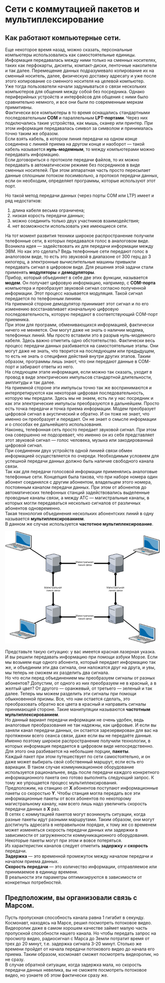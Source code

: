 # Сети с коммутацией пакетов и мультиплексирование
## Как работают компьютерные сети. 
Еще некоторое время назад, можно сказать, персональные компьютеры использовались как самостоятельные единицы. Информация передавалась между ними только на сменных носителях, таких как перфокарты, дискеты, компакт-диски, ленточные накопители и так далее. Перемещение данных подразумевало копирование их на сменный носитель, далее, физическую доставку адресату и уже после этого копирование со сменного носителя на целевой компьютер.  
Уже тогда пользователи начали задумываться о связи нескольких компьютеров для общения между собой без посредника. Однако периферийных устройств и интерфейсов для общения с ними было сравнительно немного, и все они были по современным меркам примитивны.  
Фактически все компьютеры в то время оснащались стандартными последовательным **COM** и параллельным **LPT-портами**. Через них подключались такие устройства, как мышь, сканер или принтер. При этом информация передавалась символ за символом и принималась точно таким же образом.  
Если взять кабель, в котором линия передачи на одном конце соединена с линией приема на другом конце и наоборот — такой кабель называется **нуль-модемным**, то между компьютерами можно передавать информацию.  
Если договориться о протоколе передачи файлов, то их можно передавать в автоматическом режиме без посредников в виде сменных носителей. При этом аппаратная часть просто пересылает данные сплошным потоком посимвольно, а протокол передачи данных, если он необходим, определяет программы, которые используют этот порт.  

Но такой метод передачи данных (через порты COM или LTP) имеет и ряд недостатков:
 1. длина кабеля весьма ограничена;
 2. низкая корость передачи данных;
 3. можно соединить только двух участников взаимодействия;
 4. нет возможности использовать уже имеющиеся сети.  

На тот момент развития техники широкое распространение получили телефонные сети, в которых передавался голос в аналоговом виде. Возникла идея — задействовать их для передачи информации между ЭВМ. Но как это сделать? Ведь телефонные сети передают голос в аналоговом виде, то есть это звуковой в диапазоне от 300 герц до 3 килогерц, а электронные вычислительные машины привыкли передавать сигнал в цифровом виде. Для решения этой задачи стали применять **модуляторы** и **демодуляторы**.  
Прибор, который объединяет в себе две этих функции, называется **модем**. Он получает цифровую информацию, например, с **COM-порта** компьютера и преобразует звуковой сигнал согласно полученной информации. Этот процесс называется модуляция. Такой сигнал передается по телефонным линиям.  
На приемной стороне демодулятор принимает этот сигнал и по его изменению восстанавливает изначальную цифровую последовательность, которую передают в соответствующий COM-порт приемника.  
При этом для программ, обменивающихся информацией, фактически ничего не меняется. Они могут даже не знать о наличии модема, телефонных линий. Мы просто вставили это в разрыв нуль-модемного кабеля. Здесь важно отметить одно обстоятельство. Фактически весь процесс передачи данных разбивается на самостоятельные этапы. Они могут даже не знать, что творится на последующем или предыдущем, то есть не знать о специфике действий внутри других этапов. Таким образом, программы лишь знают, что они передают данные в COM-порт и забирают ответы из него.  
На следующем этапе информация, если можно так сказать, уходит в провод в виде электрических импульсов стандартной длительности, амплитуды и так далее.  
На приемной стороне эти импульсы точно так же воспринимаются и интерпретируются как некоторая цифровая последовательность, которую мы передали. Здесь мы не знаем, есть ли у нас посредник и как эти электрические импульсы преобразуются в дальнейшем. Просто есть точка передачи и точка приема информации. Модем преобразует цифровой сигнал в акустический и обратно. И он тоже не знает, что именно он преобразует и передает. Он не знает о смысле информации и о способах ее дальнейшего использования.  
Наконец, телефонная сеть просто передает звуковой сигнал. При этом она совершенно не подозревает, что именно он из себя представляет этот звуковой сигнал — голос человека, музыка или закодированный цифровой сигнал.  
При соединении двух устройств одной линией связи обмен информацией осуществляется по очереди. Необходимым условием для успешной передачи данных должно быть наличие свободного канала связи.  
Так как для передачи голосовой информации применялись аналоговые телефонные сети. Концепция была такова, что при наборе номера один абонент соединялся с другим абонентом, владельцем этого номера, постоянным каналом передачи данных. При этом от абонентов до автоматических телефонных станций задействовались выделенные проводные каналы связи, а между АТС — магистральные каналы, в которых могли передаваться несколько сигналов от различных абонентов одновременно.  
Такая технология объединения нескольких абонентских линий в одну называется **мультиплексированием**.  
В данном же случае используется **частотное мультиплексирование**.  

![Магистральные линии связи](img/network.png)

Представьте такую ситуацию: у вас имеется красная лазерная указка. И вы решили передавать информацию при помощи азбуки Морзе. Если мы возьмем еще одного абонента, который передает информацию так же, и объединим эти два сигнала, они наложатся друг на друга, и увы, мы теперь не сможем их разделить два сигнала.  
Но что если перед объединением мы преобразуем сигналы от разных абонентов? Допустим, от одного из них преобразуем не в красный, а в желтый цвет? От другого — оранжевый, от третьего — зеленый и так далее. Теперь мы можем разделить эти сигналы при помощи обыкновенной призмы. Все, что нам остается сделать, это преобразовать обратно все цвета в красный и направить сигналы принимающей стороне. Такие манипуляции называются **частотным мультиплексированием**.  
Но данный вариант передачи информации не очень удобен, ведь аналоговые преобразования не так надежны, как цифровые. И если вы заняли канал передачи данных, он остается зарезервирован для вас на протяжении всего сеанса связи, даже если вы не передаёте данные. Именно поэтому широкое распространение получили технологии, в которых информация передается в цифровом виде непосредственно. Для этого она разбивается на небольшие порции, **пакеты**.  
Каждый пакет при этом путешествует по сети самостоятельно, и он даже может выбирать свой собственный маршрут, если есть его вариации. В таком случае коммуникационное оборудование используется рациональнее, ведь после передачи каждого конкретного информационного пакета оно готово выполнять следующий запрос. К тому же упрощается процесс мультиплексирования.  
Предположим, на станцию от **X** абонентов поступают информационные пакеты со скоростью **Y**. Чтобы станция могла передать все эти информационные пакеты от всех абонентов по некоторому магистральному каналу, нам всего лишь надо увеличить скорость передачи данных в **X** раз.  
В сетях с коммутацией пакетов могут возникнуть ситуации, когда разные пакеты идут разными маршрутами. Таким образом, они могут достигнуть адресата в неправильном порядке, к тому же со временем может изменяться скорость передачи данных или задержки в зависимости от загруженности коммуникационного оборудования. Некоторые пакеты могут при этом и вовсе потеряться.  
Из характеристик каналов следует отметить **задержку** и **скорость** передачи.  
**Задержка** — это временной промежуток между началом передачи и началом приема данных.  
**Скорость передачи** — это количество информации, отправляемое или принимаемое в единицу времени.  
В реальности эти параметры оптимизируются в зависимости от конкретных потребностей.  

## Предположим, вы организовали связь с Марсом. 
Пусть пропускная способность канала равна 1 гигабит в секунду. Космонавт, находясь на Марсе, решил посмотреть потоковое видео. Видеоролик даже в самом хорошем качестве займет малую часть пропускной способности нашего канала. Но чтобы передать запрос на просмотр видео, радиосигнал с Марса до Земли потратит время от трех до 20 минут, т.е. задержка сигнала 3-20 минут.
Столько же времени пройдет от начала передачи потокового видео до начала его приема. Таким образом, космонавт сможет посмотреть видеоролик, но не сразу.  
В случае обратной ситуации, когда задержка мала, но скорость передачи данных невелика, вы не сможете посмотреть потоковое видео, но узнаете об этом фактически сразу же.  
